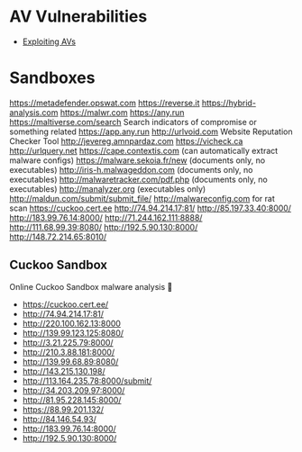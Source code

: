 # AV Vulnerabilities

- [Exploiting AVs](https://www.rack911labs.com/research/exploiting-almost-every-antivirus-software/)

# Sandboxes

https://metadefender.opswat.com
https://reverse.it
https://hybrid-analysis.com
https://malwr.com
https://any.run
https://maltiverse.com/search Search indicators of compromise or something related
https://app.any.run 
http://urlvoid.com Website Reputation Checker Tool
http://jevereg.amnpardaz.com 
https://vicheck.ca
http://urlquery.net
https://cape.contextis.com (can automatically extract malware configs)
https://malware.sekoia.fr/new  (documents only, no executables)
http://iris-h.malwageddon.com   (documents only, no executables) 
http://malwaretracker.com/pdf.php (documents only, no executables)
http://manalyzer.org  (executables only)
http://maldun.com/submit/submit_file/
http://malwareconfig.com for rat scan
https://cuckoo.cert.ee
http://74.94.214.17:81/
http://85.197.33.40:8000/
http://183.99.76.14:8000/
http://71.244.162.111:8888/
http://111.68.99.39:8080/
http://192.5.90.130:8000/
http://148.72.214.65:8010/


## Cuckoo Sandbox

Online Cuckoo Sandbox malware analysis 🔰


- https://cuckoo.cert.ee/
- http://74.94.214.17:81/
- http://220.100.162.13:8000
- http://139.99.123.125:8080/
- http://3.21.225.79:8000/
- http://210.3.88.181:8000/
- http://139.99.68.89:8080/
- http://143.215.130.198/
- http://113.164.235.78:8000/submit/
- http://34.203.209.97:8000/
- http://81.95.228.145:8000/
- https://88.99.201.132/
- http://84.146.54.93/
- http://183.99.76.14:8000/
- http://192.5.90.130:8000/
